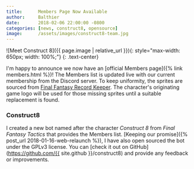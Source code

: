 ```yaml
---
title:      Members Page Now Available
author:     Balthier
date:       2018-02-06 22:00:00 -0800
categories: [news, construct8, opensource]
image:      /assets/images/construct8-team.jpg
---
```


![Meet Construct 8]({{ page.image | relative_url }}){: style="max-width: 650px; width: 100%;"}
{: .text-center}

I'm happy to announce we now have an [official Members page]({% link members.html %})! The Members list is updated live with our current membership from the Discord server. To keep uniformity, the sprites are sourced from [Final Fantasy Record Keeper](https://ffrkstrategy.gamematome.jp/game/951/wiki/Character). The character's originating game logo will be used for those missing sprites until a suitable replacement is found.

### Construct8
I created a new bot named after the character *Construct 8* from *Final Fantasy Tactics* that provides the Members list. [Keeping our promise]({% post_url 2018-01-16-web-relaunch %}), I have also open sourced the bot under the GPLv3 license. You can [check it out on GitHub](https://github.com/{{ site.github }}/construct8) and provide any feedback or improvements.